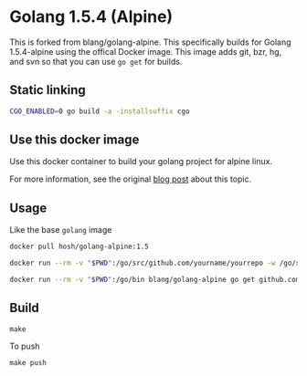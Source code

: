 # Golang 1.5.4 (Alpine)

This is forked from blang/golang-alpine. This specifically builds for Golang 1.5.4-alpine using
the offical Docker image. This image adds git, bzr, hg, and svn so that you can use `go get` for
builds.

## Static linking
```bash
CGO_ENABLED=0 go build -a -installsuffix cgo
```
## Use this docker image

Use this docker container to build your golang project for alpine linux.

For more information, see the original [blog post](https://www.blang.io/posts/2015-04_golang-alpine-build-golang-binaries-for-alpine-linux/) about this topic.

## Usage
Like the base `golang` image

```bash
docker pull hosh/golang-alpine:1.5
```

```bash
docker run --rm -v "$PWD":/go/src/github.com/yourname/yourrepo -w /go/src/github.com/yourname/yourrepo blang/golang-alpine go build -v

docker run --rm -v "$PWD":/go/bin blang/golang-alpine go get github.com/yourname/yourrepo
```

## Build

```
make
```

To push

```
make push
```
